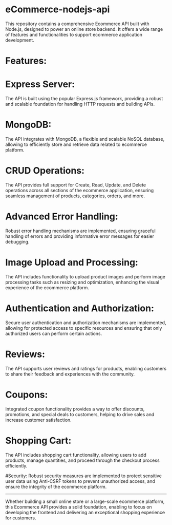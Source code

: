 # eCommerce-nodejs-api
This repository contains a comprehensive Ecommerce API built with Node.js, designed to power an online store backend. It offers a wide range of features and functionalities to support ecommerce application development.

# Features:

# Express Server:
The API is built using the popular Express.js framework, providing a robust and scalable foundation for handling HTTP requests and building APIs.

# MongoDB: 
The API integrates with MongoDB, a flexible and scalable NoSQL database, allowing to efficiently store and retrieve data related to ecommerce platform.

# CRUD Operations: 
The API provides full support for Create, Read, Update, and Delete operations across all sections of the ecommerce application, ensuring seamless management of products, categories, orders, and more.

# Advanced Error Handling: 
Robust error handling mechanisms are implemented, ensuring graceful handling of errors and providing informative error messages for easier debugging.

# Image Upload and Processing: 
The API includes functionality to upload product images and perform image processing tasks such as resizing and optimization, enhancing the visual experience of the ecommerce platform.

# Authentication and Authorization: 
Secure user authentication and authorization mechanisms are implemented, allowing for protected access to specific resources and ensuring that only authorized users can perform certain actions.

# Reviews: 
The API supports user reviews and ratings for products, enabling customers to share their feedback and experiences with the community.

# Coupons: 
Integrated coupon functionality provides a way to offer discounts, promotions, and special deals to customers, helping to drive sales and increase customer satisfaction.

# Shopping Cart: 
The API includes shopping cart functionality, allowing users to add products, manage quantities, and proceed through the checkout process efficiently.

#Security: 
Robust security measures are implemented to protect sensitive user data using Anti-CSRF tokens to prevent unauthorized access, and ensure the integrity of the ecommerce platform.

****************************************************************************************

Whether building a small online store or a large-scale ecommerce platform, this Ecommerce API provides a solid foundation, enabling to focus on developing the frontend and delivering an exceptional shopping experience for customers.
